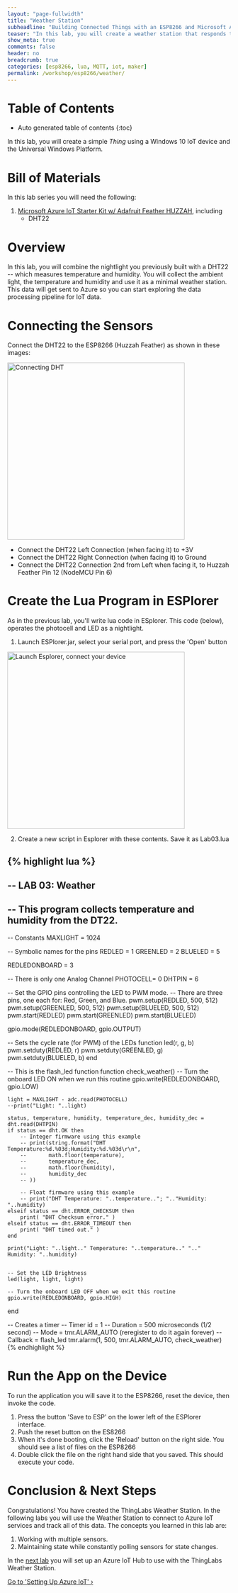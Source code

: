 ```yaml
---
layout: "page-fullwidth"
title: "Weather Station"
subheadline: "Building Connected Things with an ESP8266 and Microsoft Azure"
teaser: "In this lab, you will create a weather station that responds to records light, temperature and humidity and changes the intensity of an LED."
show_meta: true
comments: false
header: no
breadcrumb: true
categories: [esp8266, lua, MQTT, iot, maker]
permalink: /workshop/esp8266/weather/
---
```


# Table of Contents
*  Auto generated table of contents
{:toc}

In this lab, you will create a simple _Thing_ using a Windows 10 IoT device and the Universal Windows Platform. 

# Bill of Materials
In this lab series you will need the following:

1. [Microsoft Azure IoT Starter Kit w/ Adafruit Feather HUZZAH](https://www.adafruit.com/product/3032), including
    - DHT22
        
# Overview
In this lab, you will combine the nightlight you previously built with a DHT22 -- which measures temperature and humidity. You will collect the ambient light, the temperature and humidity and use it as a minimal weather station. This data will get sent to Azure so you can start exploring the data processing pipeline for IoT data. 

# Connecting the Sensors
Connect the DHT22 to the ESP8266 (Huzzah Feather) as shown in these images:

<img src="/images/ESP8266-dht.png" alt="Connecting DHT" style="width: 400px;"/>

* Connect the DHT22 Left Connection (when facing it) to +3V
* Connect the DHT22 Right Connection (when facing it) to Ground
* Connect the DHT22 Connection 2nd from Left when facing it, to Huzzah Feather Pin 12 (NodeMCU Pin 6)

# Create the Lua Program in ESPlorer 

As in the previous lab, you'll write lua code in ESplorer. This code (below), operates the photocell and LED as a nightlight.

1. Launch ESPlorer.jar, select your serial port, and press the 'Open' button

<img src="/images/esplorer-connect.png" alt="Launch Esplorer, connect your device" style="width: 400px;"/>

2. Create a new script in Esplorer with these contents. Save it as Lab03.lua

{% highlight lua %}
--
-- LAB 03: Weather
--
-- This program collects temperature and humidity from the DT22.
--

-- Constants
MAXLIGHT = 1024

-- Symbolic names for the pins
REDLED   = 1
GREENLED = 2
BLUELED  = 5

REDLEDONBOARD = 3

-- There is only one Analog Channel
PHOTOCELL= 0
DHTPIN   = 6

-- Set the GPIO pins controlling the LED to PWM mode.
-- There are three pins, one each for: Red, Green, and Blue.
pwm.setup(REDLED, 500, 512)
pwm.setup(GREENLED, 500, 512)
pwm.setup(BLUELED, 500, 512)
pwm.start(REDLED)
pwm.start(GREENLED)
pwm.start(BLUELED)

gpio.mode(REDLEDONBOARD, gpio.OUTPUT)

-- Sets the cycle rate (for PWM) of the LEDs
function led(r, g, b)
    pwm.setduty(REDLED, r)
    pwm.setduty(GREENLED, g)
    pwm.setduty(BLUELED, b)
end

-- This is the flash_led function
function check_weather()
    -- Turn the onboard LED ON when we run this routine
    gpio.write(REDLEDONBOARD, gpio.LOW)
    
    light = MAXLIGHT - adc.read(PHOTOCELL)
    --print("Light: "..light)
        
    status, temperature, humidity, temperature_dec, humidity_dec = dht.read(DHTPIN)
    if status == dht.OK then
        -- Integer firmware using this example
        -- print(string.format("DHT Temperature:%d.%03d;Humidity:%d.%03d\r\n",
        --       math.floor(temperature),
        --       temperature_dec,
        --       math.floor(humidity),
        --       humidity_dec
        -- ))
            
        -- Float firmware using this example
        -- print("DHT Temperature: "..temperature.."; ".."Humidity: "..humidity)
    elseif status == dht.ERROR_CHECKSUM then
        print( "DHT Checksum error." )
    elseif status == dht.ERROR_TIMEOUT then
        print( "DHT timed out." )
    end

    print("Light: "..light.." Temperature: "..temperature.." ".." Humidity: "..humidity)


    -- Set the LED Brightness
    led(light, light, light)

    -- Turn the onboard LED OFF when we exit this routine
    gpio.write(REDLEDONBOARD, gpio.HIGH)
end

-- Creates a timer 
--   Timer id = 1
--   Duration = 500 microseconds (1/2 second)
--   Mode     = tmr.ALARM_AUTO (reregister to do it again forever)
--   Callback = flash_led
tmr.alarm(1, 500, tmr.ALARM_AUTO, check_weather)
{% endhighlight %}

# Run the App on the Device
To run the application you will save it to the ESP8266, reset the device, then invoke the code.

1. Press the button 'Save to ESP' on the lower left of the ESPlorer interface.
2. Push the reset button on the ES8266
3. When it's done booting, click the 'Reload' button on the right side.
   You should see a list of files on the ESP8266
4. Double click the file on the right hand side that you saved.
   This should execute your code.

# Conclusion &amp; Next Steps
Congratulations! You have created the ThingLabs Weather Station. In the following labs you will use the Weather Station to connect to Azure IoT services and track all of this data. The concepts you learned in this lab are:

1. Working with multiple sensors.
2. Maintaining state while constantly polling sensors for state changes.

In the [next lab][nextlab] you will set up an Azure IoT Hub to use with the ThingLabs Weather Station. 

<a class="radius button small" href="{{ site.url }}/workshop/esp8266/setup-azure-iot-hub/">Go to 'Setting Up Azure IoT' ›</a>

[nextlab]: /workshop/esp8266/setup-azure-iot-hub/